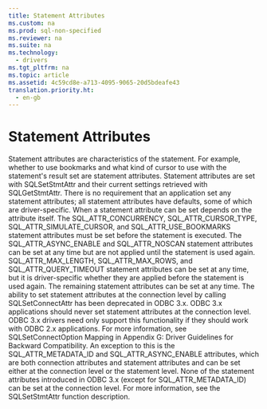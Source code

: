 ```yaml
---
title: Statement Attributes
ms.custom: na
ms.prod: sql-non-specified
ms.reviewer: na
ms.suite: na
ms.technology: 
  - drivers
ms.tgt_pltfrm: na
ms.topic: article
ms.assetid: 4c59cd8e-a713-4095-9065-20d5bdeafe43
translation.priority.ht: 
  - en-gb
---
```

# Statement Attributes
<?xml version="1.0" encoding="utf-8"?>
<developerConceptualDocument xmlns="http://ddue.schemas.microsoft.com/authoring/2003/5" xmlns:xlink="http://www.w3.org/1999/xlink" xmlns:xsi="http://www.w3.org/2001/XMLSchema-instance" xsi:schemaLocation="http://ddue.schemas.microsoft.com/authoring/2003/5 http://dduestorage.blob.core.windows.net/ddueschema/developer.xsd">
  <introduction>
    <para>Statement attributes are characteristics of the statement. For example, whether to use bookmarks and what kind of cursor to use with the statement's result set are statement attributes.</para>
    <para>Statement attributes are set with <legacyBold>SQLSetStmtAttr</legacyBold> and their current settings retrieved with <legacyBold>SQLGetStmtAttr</legacyBold>. There is no requirement that an application set any statement attributes; all statement attributes have defaults, some of which are driver-specific.</para>
    <para>When a statement attribute can be set depends on the attribute itself. The SQL_ATTR_CONCURRENCY, SQL_ATTR_CURSOR_TYPE, SQL_ATTR_SIMULATE_CURSOR, and SQL_ATTR_USE_BOOKMARKS statement attributes must be set before the statement is executed. The SQL_ATTR_ASYNC_ENABLE and SQL_ATTR_NOSCAN statement attributes can be set at any time but are not applied until the statement is used again. SQL_ATTR_MAX_LENGTH, SQL_ATTR_MAX_ROWS, and SQL_ATTR_QUERY_TIMEOUT statement attributes can be set at any time, but it is driver-specific whether they are applied before the statement is used again. The remaining statement attributes can be set at any time.</para>
    <alert class="note">
      <para>The ability to set statement attributes at the connection level by calling <legacyBold>SQLSetConnectAttr</legacyBold> has been deprecated in ODBC 3.<legacyItalic>x</legacyItalic>. ODBC 3.<legacyItalic>x</legacyItalic> applications should never set statement attributes at the connection level. ODBC 3.<legacyItalic>x</legacyItalic> drivers need only support this functionality if they should work with ODBC 2.<legacyItalic>x</legacyItalic> applications. For more information, see <legacyLink xlink:href="a1b325cf-0c42-41c1-b141-b5a4fee7e708">SQLSetConnectOption Mapping</legacyLink> in Appendix G: Driver Guidelines for Backward Compatibility.</para>
      <para>An exception to this is the SQL_ATTR_METADATA_ID and SQL_ATTR_ASYNC_ENABLE attributes, which are both connection attributes and statement attributes and can be set either at the connection level or the statement level.</para>
      <para>None of the statement attributes introduced in ODBC 3.<legacyItalic>x</legacyItalic> (except for SQL_ATTR_METADATA_ID) can be set at the connection level.</para>
    </alert>
    <para>For more information, see the <legacyLink xlink:href="7abc5260-733a-48d4-9974-2d1a6a9ea5f6">SQLSetStmtAttr</legacyLink> function description.</para>
  </introduction>
  <relatedTopics />
</developerConceptualDocument>